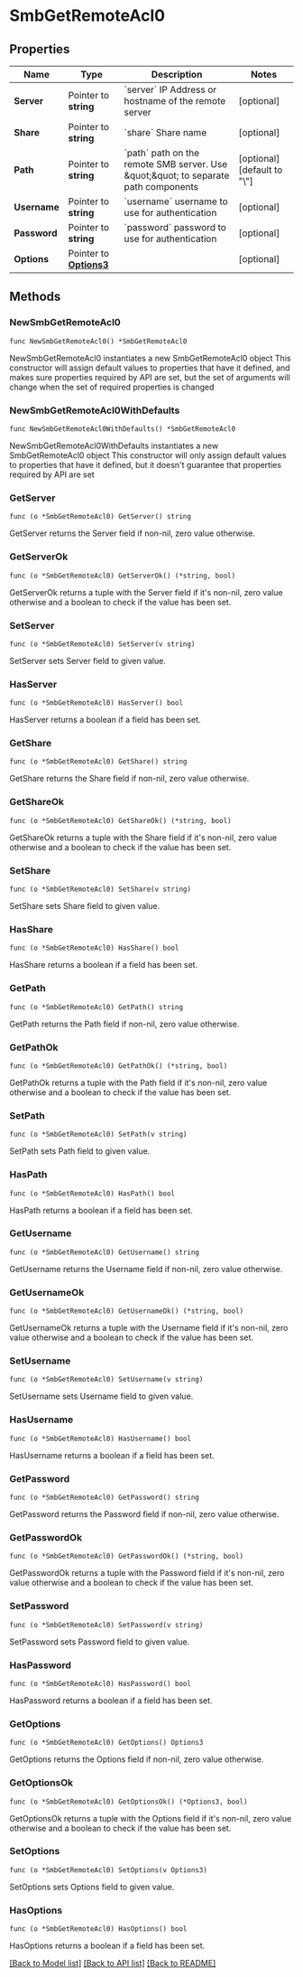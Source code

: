 # SmbGetRemoteAcl0

## Properties

Name | Type | Description | Notes
------------ | ------------- | ------------- | -------------
**Server** | Pointer to **string** | &#x60;server&#x60; IP Address or hostname of the remote server | [optional] 
**Share** | Pointer to **string** | &#x60;share&#x60; Share name | [optional] 
**Path** | Pointer to **string** | &#x60;path&#x60; path on the remote SMB server. Use \&quot;\&quot; to separate path components | [optional] [default to "\\"]
**Username** | Pointer to **string** | &#x60;username&#x60; username to use for authentication | [optional] 
**Password** | Pointer to **string** | &#x60;password&#x60; password to use for authentication | [optional] 
**Options** | Pointer to [**Options3**](Options3.md) |  | [optional] 

## Methods

### NewSmbGetRemoteAcl0

`func NewSmbGetRemoteAcl0() *SmbGetRemoteAcl0`

NewSmbGetRemoteAcl0 instantiates a new SmbGetRemoteAcl0 object
This constructor will assign default values to properties that have it defined,
and makes sure properties required by API are set, but the set of arguments
will change when the set of required properties is changed

### NewSmbGetRemoteAcl0WithDefaults

`func NewSmbGetRemoteAcl0WithDefaults() *SmbGetRemoteAcl0`

NewSmbGetRemoteAcl0WithDefaults instantiates a new SmbGetRemoteAcl0 object
This constructor will only assign default values to properties that have it defined,
but it doesn't guarantee that properties required by API are set

### GetServer

`func (o *SmbGetRemoteAcl0) GetServer() string`

GetServer returns the Server field if non-nil, zero value otherwise.

### GetServerOk

`func (o *SmbGetRemoteAcl0) GetServerOk() (*string, bool)`

GetServerOk returns a tuple with the Server field if it's non-nil, zero value otherwise
and a boolean to check if the value has been set.

### SetServer

`func (o *SmbGetRemoteAcl0) SetServer(v string)`

SetServer sets Server field to given value.

### HasServer

`func (o *SmbGetRemoteAcl0) HasServer() bool`

HasServer returns a boolean if a field has been set.

### GetShare

`func (o *SmbGetRemoteAcl0) GetShare() string`

GetShare returns the Share field if non-nil, zero value otherwise.

### GetShareOk

`func (o *SmbGetRemoteAcl0) GetShareOk() (*string, bool)`

GetShareOk returns a tuple with the Share field if it's non-nil, zero value otherwise
and a boolean to check if the value has been set.

### SetShare

`func (o *SmbGetRemoteAcl0) SetShare(v string)`

SetShare sets Share field to given value.

### HasShare

`func (o *SmbGetRemoteAcl0) HasShare() bool`

HasShare returns a boolean if a field has been set.

### GetPath

`func (o *SmbGetRemoteAcl0) GetPath() string`

GetPath returns the Path field if non-nil, zero value otherwise.

### GetPathOk

`func (o *SmbGetRemoteAcl0) GetPathOk() (*string, bool)`

GetPathOk returns a tuple with the Path field if it's non-nil, zero value otherwise
and a boolean to check if the value has been set.

### SetPath

`func (o *SmbGetRemoteAcl0) SetPath(v string)`

SetPath sets Path field to given value.

### HasPath

`func (o *SmbGetRemoteAcl0) HasPath() bool`

HasPath returns a boolean if a field has been set.

### GetUsername

`func (o *SmbGetRemoteAcl0) GetUsername() string`

GetUsername returns the Username field if non-nil, zero value otherwise.

### GetUsernameOk

`func (o *SmbGetRemoteAcl0) GetUsernameOk() (*string, bool)`

GetUsernameOk returns a tuple with the Username field if it's non-nil, zero value otherwise
and a boolean to check if the value has been set.

### SetUsername

`func (o *SmbGetRemoteAcl0) SetUsername(v string)`

SetUsername sets Username field to given value.

### HasUsername

`func (o *SmbGetRemoteAcl0) HasUsername() bool`

HasUsername returns a boolean if a field has been set.

### GetPassword

`func (o *SmbGetRemoteAcl0) GetPassword() string`

GetPassword returns the Password field if non-nil, zero value otherwise.

### GetPasswordOk

`func (o *SmbGetRemoteAcl0) GetPasswordOk() (*string, bool)`

GetPasswordOk returns a tuple with the Password field if it's non-nil, zero value otherwise
and a boolean to check if the value has been set.

### SetPassword

`func (o *SmbGetRemoteAcl0) SetPassword(v string)`

SetPassword sets Password field to given value.

### HasPassword

`func (o *SmbGetRemoteAcl0) HasPassword() bool`

HasPassword returns a boolean if a field has been set.

### GetOptions

`func (o *SmbGetRemoteAcl0) GetOptions() Options3`

GetOptions returns the Options field if non-nil, zero value otherwise.

### GetOptionsOk

`func (o *SmbGetRemoteAcl0) GetOptionsOk() (*Options3, bool)`

GetOptionsOk returns a tuple with the Options field if it's non-nil, zero value otherwise
and a boolean to check if the value has been set.

### SetOptions

`func (o *SmbGetRemoteAcl0) SetOptions(v Options3)`

SetOptions sets Options field to given value.

### HasOptions

`func (o *SmbGetRemoteAcl0) HasOptions() bool`

HasOptions returns a boolean if a field has been set.


[[Back to Model list]](../README.md#documentation-for-models) [[Back to API list]](../README.md#documentation-for-api-endpoints) [[Back to README]](../README.md)


